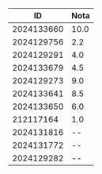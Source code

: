 

| ID          |  Nota  |
|-------------|--------|
| 2024133660  |  10.0  |
| 2024129756  |  2.2   |
| 2024129291  |  4.0   |
| 2024133679  |  4.5   |
| 2024129273  |  9.0   |
| 2024133641  |  8.5   |
| 2024133650  |  6.0   |
| 212117164   |  1.0   |
| 2024131816  |  --    |
| 2024131772  |  --    |
| 2024129282  |  --    |


